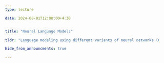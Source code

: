 ```yaml
---
type: lecture

date: 2024-08-01T12:00:00+4:30


title: "Neural Language Models"

tldr: "Language modeling using different variants of neural networks (CNN, RNN, LSTM, GRU)"

hide_from_announcments: true

---
```


<!-- Other additional contents using markdown -->
